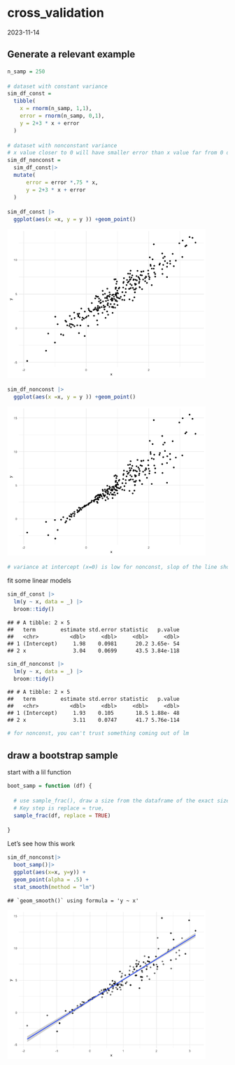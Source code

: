 cross_validation
================
2023-11-14

## Generate a relevant example

``` r
n_samp = 250

# dataset with constant variance
sim_df_const = 
  tibble(
    x = rnorm(n_samp, 1,1),
    error = rnorm(n_samp, 0,1),
    y = 2+3 * x + error
  )

# dataset with nonconstant variance
# x value closer to 0 will have smaller error than x value far from 0 due to the error equation
sim_df_nonconst = 
  sim_df_const|>
  mutate(
      error = error *.75 * x,
      y = 2+3 * x + error
  )

sim_df_const |>
  ggplot(aes(x =x, y = y )) +geom_point()
```

<img src="bootstrapping_files/figure-gfm/unnamed-chunk-2-1.png" width="90%" />

``` r
sim_df_nonconst |>
  ggplot(aes(x =x, y = y )) +geom_point()
```

<img src="bootstrapping_files/figure-gfm/unnamed-chunk-2-2.png" width="90%" />

``` r
# variance at intercept (x=0) is low for nonconst, slop of the line should be relatively large becuase the tail is loose
```

fit some linear models

``` r
sim_df_const |>
  lm(y ~ x, data = _) |>
  broom::tidy()
```

    ## # A tibble: 2 × 5
    ##   term        estimate std.error statistic   p.value
    ##   <chr>          <dbl>     <dbl>     <dbl>     <dbl>
    ## 1 (Intercept)     1.98    0.0981      20.2 3.65e- 54
    ## 2 x               3.04    0.0699      43.5 3.84e-118

``` r
sim_df_nonconst |>
  lm(y ~ x, data = _) |>
  broom::tidy()
```

    ## # A tibble: 2 × 5
    ##   term        estimate std.error statistic   p.value
    ##   <chr>          <dbl>     <dbl>     <dbl>     <dbl>
    ## 1 (Intercept)     1.93    0.105       18.5 1.88e- 48
    ## 2 x               3.11    0.0747      41.7 5.76e-114

``` r
# for nonconst, you can't trust something coming out of lm
```

## draw a bootstrap sample

start with a lil function

``` r
boot_samp = function (df) {

  # use sample_frac(), draw a size from the dataframe of the exact size of the dataframe
  # Key step is replace = true,
  sample_frac(df, replace = TRUE)
  
}
```

Let’s see how this work

``` r
sim_df_nonconst|>
  boot_samp()|>
  ggplot(aes(x=x, y=y)) +
  geom_point(alpha = .5) +
  stat_smooth(method = "lm")
```

    ## `geom_smooth()` using formula = 'y ~ x'

<img src="bootstrapping_files/figure-gfm/unnamed-chunk-5-1.png" width="90%" />
